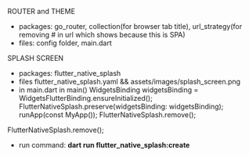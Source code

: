 ROUTER and THEME
- packages: go_router, collection(for browser tab title), url_strategy(for removing # in url which shows because this is SPA)
- files: config folder, main.dart

SPLASH SCREEN
- packages: flutter_native_splash
- files flutter_native_splash.yaml && assets/images/splash_screen.png
- in main.dart in main() 
  WidgetsBinding widgetsBinding = WidgetsFlutterBinding.ensureInitialized();
  FlutterNativeSplash.preserve(widgetsBinding: widgetsBinding);
  runApp(const MyApp());
  FlutterNativeSplash.remove();

FlutterNativeSplash.remove();
- run command: **dart run flutter_native_splash:create**
